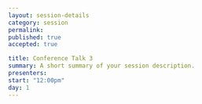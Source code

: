 ```yaml
---
layout: session-details
category: session
permalink:
published: true
accepted: true

title: Conference Talk 3
summary: A short summary of your session description.
presenters: 
start: "12:00pm"
day: 1
---
```


